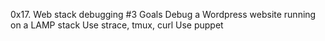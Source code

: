 0x17. Web stack debugging #3
Goals
Debug a Wordpress website running on a LAMP stack
Use strace, tmux, curl
Use puppet